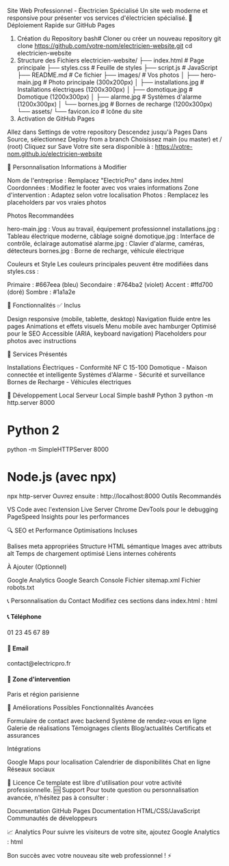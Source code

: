 Site Web Professionnel - Électricien Spécialisé
Un site web moderne et responsive pour présenter vos services d'électricien spécialisé.
🚀 Déploiement Rapide sur GitHub Pages
1. Création du Repository
bash# Cloner ou créer un nouveau repository
git clone https://github.com/votre-nom/electricien-website.git
cd electricien-website
2. Structure des Fichiers
electricien-website/
├── index.html              # Page principale
├── styles.css              # Feuille de styles
├── script.js               # JavaScript
├── README.md               # Ce fichier
├── images/                 # Vos photos
│   ├── hero-main.jpg       # Photo principale (300x200px)
│   ├── installations.jpg   # Installations électriques (1200x300px)
│   ├── domotique.jpg       # Domotique (1200x300px)
│   ├── alarme.jpg          # Systèmes d'alarme (1200x300px)
│   └── bornes.jpg          # Bornes de recharge (1200x300px)
└── assets/
    └── favicon.ico         # Icône du site
3. Activation de GitHub Pages

Allez dans Settings de votre repository
Descendez jusqu'à Pages
Dans Source, sélectionnez Deploy from a branch
Choisissez main (ou master) et / (root)
Cliquez sur Save
Votre site sera disponible à : https://votre-nom.github.io/electricien-website

🎨 Personnalisation
Informations à Modifier

Nom de l'entreprise : Remplacez "ElectricPro" dans index.html
Coordonnées : Modifiez le footer avec vos vraies informations
Zone d'intervention : Adaptez selon votre localisation
Photos : Remplacez les placeholders par vos vraies photos

Photos Recommandées

hero-main.jpg : Vous au travail, équipement professionnel
installations.jpg : Tableau électrique moderne, câblage soigné
domotique.jpg : Interface de contrôle, éclairage automatisé
alarme.jpg : Clavier d'alarme, caméras, détecteurs
bornes.jpg : Borne de recharge, véhicule électrique

Couleurs et Style
Les couleurs principales peuvent être modifiées dans styles.css :

Primaire : #667eea (bleu)
Secondaire : #764ba2 (violet)
Accent : #ffd700 (doré)
Sombre : #1a1a2e

📱 Fonctionnalités
✅ Inclus

Design responsive (mobile, tablette, desktop)
Navigation fluide entre les pages
Animations et effets visuels
Menu mobile avec hamburger
Optimisé pour le SEO
Accessible (ARIA, keyboard navigation)
Placeholders pour photos avec instructions

🎯 Services Présentés

Installations Électriques - Conformité NF C 15-100
Domotique - Maison connectée et intelligente
Systèmes d'Alarme - Sécurité et surveillance
Bornes de Recharge - Véhicules électriques

🔧 Développement Local
Serveur Local Simple
bash# Python 3
python -m http.server 8000

# Python 2
python -m SimpleHTTPServer 8000

# Node.js (avec npx)
npx http-server
Ouvrez ensuite : http://localhost:8000
Outils Recommandés

VS Code avec l'extension Live Server
Chrome DevTools pour le debugging
PageSpeed Insights pour les performances

🔍 SEO et Performance
Optimisations Incluses

Balises meta appropriées
Structure HTML sémantique
Images avec attributs alt
Temps de chargement optimisé
Liens internes cohérents

À Ajouter (Optionnel)

Google Analytics
Google Search Console
Fichier sitemap.xml
Fichier robots.txt

📞 Personnalisation du Contact
Modifiez ces sections dans index.html :
html<!-- Footer - Section Contact -->
<div class="contact-item">
    <h4>📞 Téléphone</h4>
    <p>01 23 45 67 89</p> <!-- Votre numéro -->
</div>
<div class="contact-item">
    <h4>📧 Email</h4>
    <p>contact@electricpro.fr</p> <!-- Votre email -->
</div>
<div class="contact-item">
    <h4>📍 Zone d'intervention</h4>
    <p>Paris et région parisienne</p> <!-- Votre zone -->
</div>
🚀 Améliorations Possibles
Fonctionnalités Avancées

Formulaire de contact avec backend
Système de rendez-vous en ligne
Galerie de réalisations
Témoignages clients
Blog/actualités
Certificats et assurances

Intégrations

Google Maps pour localisation
Calendrier de disponibilités
Chat en ligne
Réseaux sociaux

📄 Licence
Ce template est libre d'utilisation pour votre activité professionnelle.
🆘 Support
Pour toute question ou personnalisation avancée, n'hésitez pas à consulter :

Documentation GitHub Pages
Documentation HTML/CSS/JavaScript
Communautés de développeurs

📈 Analytics
Pour suivre les visiteurs de votre site, ajoutez Google Analytics :
html<!-- Dans <head> de index.html -->
<script async src="https://www.googletagmanager.com/gtag/js?id=GA_MEASUREMENT_ID"></script>
<script>
  window.dataLayer = window.dataLayer || [];
  function gtag(){dataLayer.push(arguments);}
  gtag('js', new Date());
  gtag('config', 'GA_MEASUREMENT_ID');
</script>

Bon succès avec votre nouveau site web professionnel ! ⚡️